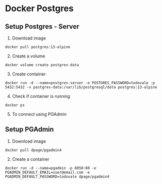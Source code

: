 # Docker Postgres

## Setup Postgres - Server

1. Download image

```
docker pull postgres:13-alpine
```

2. Create a volume

```
docker volume create postgres-data
```

3. Create container

```
docker run -d --name=postgres-server -e POSTGRES_PASSWORD=todovale -p 5432:5432 -v postgres-data:/var/lib/postgresql/data postgres:13-alpine
```

4. Check if container is running

```
docker ps
```

5. To connect using PGAdmin

## Setup PGAdmin

1. Download image

```
docker pull dpage/pgadmin4
```

2. Create a container

```
docker run -d --name=pgadmin -p 8050:80 -e PGADMIN_DEFAULT_EMAIL=user@email.com -e PGADMIN_DEFAULT_PASSWORD=todovale dpage/pgadmin4
```
